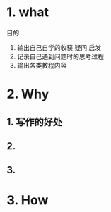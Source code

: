 # 1. what

目的

1. 输出自己自学的收获 疑问 启发
2. 记录自己遇到问题时的思考过程
3. 输出各类教程内容









# 2. Why

## 1. 写作的好处

## 2. 

## 3. 







# 3. How

